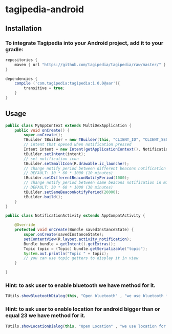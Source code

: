 # tagipedia-android

## Installation

### To integrate Tagipedia into your Android project, add it to your gradle:

```gradle
repositories {
    maven { url "https://github.com/tagipedia/tagipedia/raw/master/" }
}

dependencies {
    compile ('com.tagipedia:tagipedia:1.0.0@aar'){
        transitive = true;
    }
}
```

## Usage

```java
public class MyAppContext extends MultiDexApplication {
    public void onCreate() {
        super.onCreate();
        TBuilder tBuilder = new TBuilder(this, "CLIENT_ID", "CLIENT_SECRET", "IDENTIFIER", "UUID");
        // intent that opened when notification pressed
        Intent intent = new Intent(getApplicationContext(), NotificationActivity.class);
        tBuilder.setIntent(intent);
        // set notification icon
        tBuilder.setSmallIcon(R.drawable.ic_launcher);
        // change notify period between different beacons notification in millisecond
        // DEFAULT: 10 * 60 * 1000 (10 minutes)
        tBuilder.setDifferentBeaconNotifyPeriod(1000);
        // change notify period between same beacons notification in millisecond
        // DEFAULT: 30 * 60 * 1000 (30 minutes)
        tBuilder.setSameBeaconNotifyPeriod(20000);
        tBuilder.build();
    }
}
```

```java
public class NotificationActivity extends AppCompatActivity {

    @Override
    protected void onCreate(Bundle savedInstanceState) {
        super.onCreate(savedInstanceState);
        setContentView(R.layout.activity_notification);
        Bundle bundle = getIntent().getExtras();
        Topic topic = (Topic) bundle.getSerializable("topic");
        System.out.println("Topic " + topic);
        // you can use topic getters to display it in view
    }

}
```

### Hint: to ask user to enable bluetooth we have method for it.
```java
TUtils.showBluetoothDialog(this, "Open bluetooth" , "we use bluetooth for .... please open it");
```


### Hint: to ask user to enable location for android bigger than or equal 23 we have method for it.
```java
TUtils.showLocationDialog(this, "Open Location" , "we use location for .... please open it");
```

